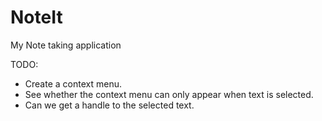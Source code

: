 NoteIt
======

My Note taking application

TODO:
- Create a context menu.
- See whether the context menu can only appear when text is selected.
- Can we get a handle to the selected text.
